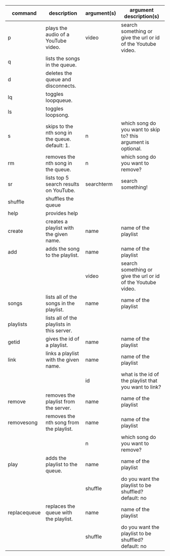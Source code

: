 | command | description | argument(s) | argument description(s) |
|---|---|---|---|
| p | plays the audio of a YouTube video. | video | search something or give the url or id of the Youtube video. |
| q | lists the songs in the queue. |  |  |
| d | deletes the queue and disconnects. |  |  |
| lq | toggles loopqueue. |  |  |
| ls | toggles loopsong. |  |  |
| s | skips to the nth song in the queue. default: 1. | n | which song do you want to skip to? this argument is optional. |
| rm | removes the nth song in the queue. | n | which song do you want to remove? |
| sr | lists top 5 search results on YouTube. | searchterm | search something! |
| shuffle | shuffles the queue | | |
| help | provides help | | |
| create | creates a playlist with the given name. | name | name of the playlist |
| add | adds the song to the playlist. | name | name of the playlist |
|  |  | video | search something or give the url or id of the Youtube video. |
| songs | lists all of the songs in the playlist. | name | name of the playlist |
| playlists | lists all of the playlists in this server. |  |  |
| getid | gives the id of a playlist. | name | name of the playlist |
| link | links a playlist with the given name. | name | name of the playlist |
|  |  | id | what is the id of the playlist that you want to link? |
| remove | removes the playlist from the server. | name | name of the playlist |
| removesong | removes the nth song from the playlist. | name | name of the playlist |
|  |  | n | which song do you want to remove? |
| play | adds the playlist to the queue. | name | name of the playlist |
| | | shuffle | do you want the playlist to be shuffled? default: no |
| replacequeue | replaces the queue with the playlist. | name | name of the playlist |
| | | shuffle | do you want the playlist to be shuffled? default: no |

